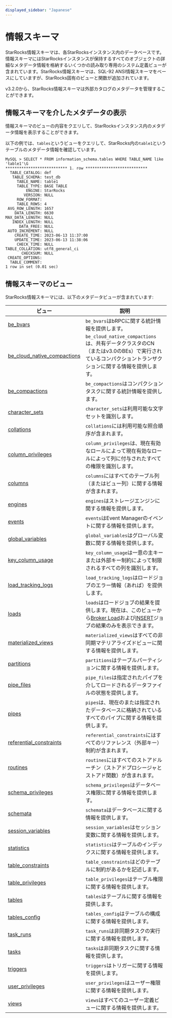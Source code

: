 ```yaml
---
displayed_sidebar: "Japanese"
---
```


# 情報スキーマ

StarRocks情報スキーマは、各StarRocksインスタンス内のデータベースです。情報スキーマにはStarRocksインスタンスが保持するすべてのオブジェクトの詳細なメタデータ情報を格納するいくつかの読み取り専用のシステム定義ビューが含まれています。StarRocks情報スキーマは、SQL-92 ANSI情報スキーマをベースにしていますが、StarRocks固有のビューと関数が追加されています。

v3.2.0から、StarRocks情報スキーマは外部カタログのメタデータを管理することができます。

## 情報スキーマを介したメタデータの表示

情報スキーマのビューの内容をクエリして、StarRocksインスタンス内のメタデータ情報を表示することができます。

以下の例では、`tables`というビューをクエリして、StarRocks内の`table1`というテーブルのメタデータ情報を確認しています。

```Plain
MySQL > SELECT * FROM information_schema.tables WHERE TABLE_NAME like 'table1'\G
*************************** 1. row ***************************
  TABLE_CATALOG: def
   TABLE_SCHEMA: test_db
     TABLE_NAME: table1
     TABLE_TYPE: BASE TABLE
         ENGINE: StarRocks
        VERSION: NULL
     ROW_FORMAT: 
     TABLE_ROWS: 4
 AVG_ROW_LENGTH: 1657
    DATA_LENGTH: 6630
MAX_DATA_LENGTH: NULL
   INDEX_LENGTH: NULL
      DATA_FREE: NULL
 AUTO_INCREMENT: NULL
    CREATE_TIME: 2023-06-13 11:37:00
    UPDATE_TIME: 2023-06-13 11:38:06
     CHECK_TIME: NULL
TABLE_COLLATION: utf8_general_ci
       CHECKSUM: NULL
 CREATE_OPTIONS: 
  TABLE_COMMENT: 
1 row in set (0.01 sec)
```

## 情報スキーマのビュー

StarRocks情報スキーマには、以下のメタデータビューが含まれています:

| **ビュー**                                                    | **説明**                                              |
| ----------------------------------------------------------- | ------------------------------------------------------------ |
| [be_bvars](../information_schema/be_bvars.md)                                       | `be_bvars`はbRPCに関する統計情報を提供します。  |
| [be_cloud_native_compactions](../information_schema/be_cloud_native_compactions.md) | `be_cloud_native_compactions`は、共有データクラスタのCN（またはv3.0のBEs）で実行されているコンパクショントランザクションに関する情報を提供します。 |
| [be_compactions](../information_schema/be_compactions.md)                           | `be_compactions`はコンパクションタスクに関する統計情報を提供します。 |
| [character_sets](../information_schema/character_sets.md)                           | `character_sets`は利用可能な文字セットを識別します。    |
| [collations](../information_schema/collations.md)                                   | `collations`には利用可能な照合順序が含まれます。              |
| [column_privileges](../information_schema/column_privileges.md)                     | `column_privileges`は、現在有効なロールによって現在有効なロールによって列に付与されたすべての権限を識別します。 |
| [columns](../information_schema/columns.md)                                         | `columns`にはすべてのテーブル列（またはビュー列）に関する情報が含まれます。 |
| [engines](../information_schema/engines.md)                                         | `engines`はストレージエンジンに関する情報を提供します。        |
| [events](../information_schema/events.md)                                           | `events`はEvent Managerのイベントに関する情報を提供します。    |
| [global_variables](../information_schema/global_variables.md)                       | `global_variables`はグローバル変数に関する情報を提供します。 |
| [key_column_usage](../information_schema/key_column_usage.md)                       | `key_column_usage`は一意の主キーまたは外部キー制約によって制限されるすべての列を識別します。 |
| [load_tracking_logs](../information_schema/load_tracking_logs.md)                   | `load_tracking_logs`はロードジョブのエラー情報（あれば）を提供します。 |
| [loads](../information_schema/loads.md)                                             | `loads`はロードジョブの結果を提供します。現在は、このビューから[Broker Load](../../sql-reference/sql-statements/data-manipulation/BROKER_LOAD.md)および[INSERT](../../sql-reference/sql-statements/data-manipulation/INSERT.md)ジョブの結果のみを表示できます。 |
| [materialized_views](../information_schema/materialized_views.md)                   | `materialized_views`はすべての非同期マテリアライズドビューに関する情報を提供します。 |
| [partitions](../information_schema/partitions.md)                                   | `partitions`はテーブルパーティションに関する情報を提供します。    |
| [pipe_files](../information_schema/pipe_files.md)                                   | `pipe_files`は指定されたパイプを介してロードされるデータファイルの状態を提供します。 |
| [pipes](../information_schema/pipes.md)                                             | `pipes`は、現在のまたは指定されたデータベースに格納されているすべてのパイプに関する情報を提供します。 |
| [referential_constraints](../information_schema/referential_constraints.md)         | `referential_constraints`にはすべてのリファレンス（外部キー）制約が含まれます。 |
| [routines](../information_schema/routines.md)                                       | `routines`にはすべてのストアドルーチン（ストアドプロシージャとストアド関数）が含まれます。 |
| [schema_privileges](../information_schema/schema_privileges.md)                     | `schema_privileges`はデータベース権限に関する情報を提供します。 |
| [schemata](../information_schema/schemata.md)                                       | `schemata`はデータベースに関する情報を提供します。             |
| [session_variables](../information_schema/session_variables.md)                     | `session_variables`はセッション変数に関する情報を提供します。 |
| [statistics](../information_schema/statistics.md)                                   | `statistics`はテーブルのインデックスに関する情報を提供します。       |
| [table_constraints](../information_schema/table_constraints.md)                     | `table_constraints`はどのテーブルに制約があるかを記述します。 |
| [table_privileges](../information_schema/table_privileges.md)                       | `table_privileges`はテーブル権限に関する情報を提供します。 |
| [tables](../information_schema/tables.md)                                           | `tables`はテーブルに関する情報を提供します。                  |
| [tables_config](../information_schema/tables_config.md)                             | `tables_config`はテーブルの構成に関する情報を提供します。 |
| [task_runs](../information_schema/task_runs.md)                                     | `task_runs`は非同期タスクの実行に関する情報を提供します。 |
| [tasks](../information_schema/tasks.md)                                             | `tasks`は非同期タスクに関する情報を提供します。       |
| [triggers](../information_schema/triggers.md)                                       | `triggers`はトリガーに関する情報を提供します。          |
| [user_privileges](../information_schema/user_privileges.md)                         | `user_privileges`はユーザー権限に関する情報を提供します。 |
| [views](../information_schema/views.md)                                             | `views`はすべてのユーザー定義ビューに関する情報を提供します。   |
